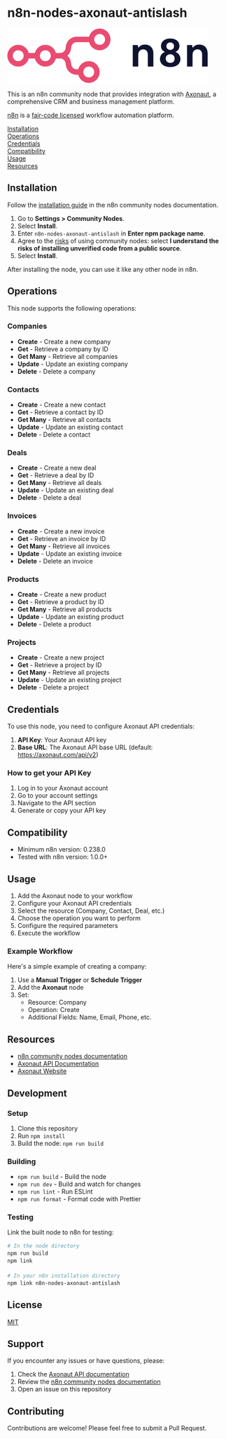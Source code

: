 # n8n-nodes-axonaut-antislash

![n8n.io - Workflow Automation](https://raw.githubusercontent.com/n8n-io/n8n/master/assets/n8n-logo.png)

This is an n8n community node that provides integration with [Axonaut](https://axonaut.com), a comprehensive CRM and business management platform.

[n8n](https://n8n.io/) is a [fair-code licensed](https://docs.n8n.io/reference/license/) workflow automation platform.

[Installation](#installation)  
[Operations](#operations)  
[Credentials](#credentials)  
[Compatibility](#compatibility)  
[Usage](#usage)  
[Resources](#resources)  

## Installation

Follow the [installation guide](https://docs.n8n.io/integrations/community-nodes/installation/) in the n8n community nodes documentation.

1. Go to **Settings > Community Nodes**.
2. Select **Install**.
3. Enter `n8n-nodes-axonaut-antislash` in **Enter npm package name**.
4. Agree to the [risks](https://docs.n8n.io/integrations/community-nodes/risks/) of using community nodes: select **I understand the risks of installing unverified code from a public source**.
5. Select **Install**.

After installing the node, you can use it like any other node in n8n.

## Operations

This node supports the following operations:

### Companies
- **Create** - Create a new company
- **Get** - Retrieve a company by ID
- **Get Many** - Retrieve all companies
- **Update** - Update an existing company
- **Delete** - Delete a company

### Contacts
- **Create** - Create a new contact
- **Get** - Retrieve a contact by ID
- **Get Many** - Retrieve all contacts
- **Update** - Update an existing contact
- **Delete** - Delete a contact

### Deals
- **Create** - Create a new deal
- **Get** - Retrieve a deal by ID
- **Get Many** - Retrieve all deals
- **Update** - Update an existing deal
- **Delete** - Delete a deal

### Invoices
- **Create** - Create a new invoice
- **Get** - Retrieve an invoice by ID
- **Get Many** - Retrieve all invoices
- **Update** - Update an existing invoice
- **Delete** - Delete an invoice

### Products
- **Create** - Create a new product
- **Get** - Retrieve a product by ID
- **Get Many** - Retrieve all products
- **Update** - Update an existing product
- **Delete** - Delete a product

### Projects
- **Create** - Create a new project
- **Get** - Retrieve a project by ID
- **Get Many** - Retrieve all projects
- **Update** - Update an existing project
- **Delete** - Delete a project

## Credentials

To use this node, you need to configure Axonaut API credentials:

1. **API Key**: Your Axonaut API key
2. **Base URL**: The Axonaut API base URL (default: https://axonaut.com/api/v2)

### How to get your API Key

1. Log in to your Axonaut account
2. Go to your account settings
3. Navigate to the API section
4. Generate or copy your API key

## Compatibility

- Minimum n8n version: 0.238.0
- Tested with n8n version: 1.0.0+

## Usage

1. Add the Axonaut node to your workflow
2. Configure your Axonaut API credentials
3. Select the resource (Company, Contact, Deal, etc.)
4. Choose the operation you want to perform
5. Configure the required parameters
6. Execute the workflow

### Example Workflow

Here's a simple example of creating a company:

1. Use a **Manual Trigger** or **Schedule Trigger**
2. Add the **Axonaut** node
3. Set:
   - Resource: Company
   - Operation: Create
   - Additional Fields: Name, Email, Phone, etc.

## Resources

- [n8n community nodes documentation](https://docs.n8n.io/integrations/community-nodes/)
- [Axonaut API Documentation](https://axonaut.com/api/v2/doc)
- [Axonaut Website](https://axonaut.com)

## Development

### Setup

1. Clone this repository
2. Run `npm install`
3. Build the node: `npm run build`

### Building

- `npm run build` - Build the node
- `npm run dev` - Build and watch for changes
- `npm run lint` - Run ESLint
- `npm run format` - Format code with Prettier

### Testing

Link the built node to n8n for testing:

```bash
# In the node directory
npm run build
npm link

# In your n8n installation directory
npm link n8n-nodes-axonaut-antislash
```

## License

[MIT](https://github.com/n8n-io/n8n-nodes-starter/blob/master/LICENSE.md)

## Support

If you encounter any issues or have questions, please:

1. Check the [Axonaut API documentation](https://axonaut.com/api/v2/doc)
2. Review the [n8n community nodes documentation](https://docs.n8n.io/integrations/community-nodes/)
3. Open an issue on this repository

## Contributing

Contributions are welcome! Please feel free to submit a Pull Request.
